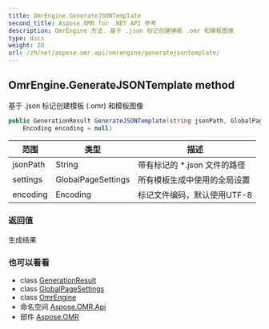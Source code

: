 ```yaml
---
title: OmrEngine.GenerateJSONTemplate
second_title: Aspose.OMR for .NET API 参考
description: OmrEngine 方法. 基于 .json 标记创建模板 .omr 和模板图像
type: docs
weight: 20
url: /zh/net/aspose.omr.api/omrengine/generatejsontemplate/
---
```

## OmrEngine.GenerateJSONTemplate method

基于 .json 标记创建模板 (.omr) 和模板图像

```csharp
public GenerationResult GenerateJSONTemplate(string jsonPath, GlobalPageSettings settings = null, 
    Encoding encoding = null)
```

| 范围 | 类型 | 描述 |
| --- | --- | --- |
| jsonPath | String | 带有标记的 *.json 文件的路径 |
| settings | GlobalPageSettings | 所有模板生成中使用的全局设置 |
| encoding | Encoding | 标记文件编码，默认使用UTF-8 |

### 返回值

生成结果

### 也可以看看

* class [GenerationResult](../../../aspose.omr.generation/generationresult/)
* class [GlobalPageSettings](../../../aspose.omr.generation/globalpagesettings/)
* class [OmrEngine](../)
* 命名空间 [Aspose.OMR.Api](../../omrengine/)
* 部件 [Aspose.OMR](../../../)


